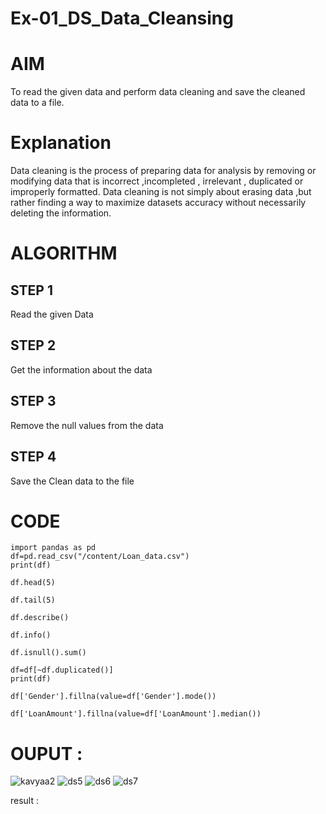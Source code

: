 # Ex-01_DS_Data_Cleansing
# AIM
To read the given data and perform data cleaning and save the cleaned data to a file.

# Explanation
Data cleaning is the process of preparing data for analysis by removing or modifying data that is incorrect ,incompleted , irrelevant , duplicated or improperly formatted. Data cleaning is not simply about erasing data ,but rather finding a way to maximize datasets accuracy without necessarily deleting the information.

# ALGORITHM
## STEP 1
Read the given Data

## STEP 2
Get the information about the data

## STEP 3
Remove the null values from the data

## STEP 4
Save the Clean data to the file

# CODE
```
import pandas as pd
df=pd.read_csv("/content/Loan_data.csv")
print(df)

df.head(5)

df.tail(5)

df.describe()

df.info()

df.isnull().sum()

df=df[~df.duplicated()]
print(df)

df['Gender'].fillna(value=df['Gender'].mode())

df['LoanAmount'].fillna(value=df['LoanAmount'].median())
```
# OUPUT :
![kavyaa2](https://user-images.githubusercontent.com/119557910/229698726-19062cf1-cb22-48f1-a96a-25d9d5c1ed8c.png)
![ds5](https://user-images.githubusercontent.com/119557910/229698802-67207b8c-2a14-4330-9347-6cb9a35d2c10.png)
![ds6](https://user-images.githubusercontent.com/119557910/229698882-e9a84f69-82fb-4bdc-a553-67de35275e94.png)
![ds7](https://user-images.githubusercontent.com/119557910/229698939-1899914d-9b83-4b2b-9b1e-c1dc782ebd81.png)

result :


